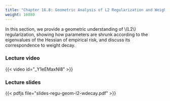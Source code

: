 ```yaml
---
title: "Chapter 16.8: Geometric Analysis of L2 Regularization and Weight Decay"
weight: 16080
---
```

In this section, we provide a geometric understanding of \\(L2\\) regularization, showing how parameters are shrunk according to the eigenvalues of the Hessian of empirical risk, and discuss its correspondence to weight decay. 

<!--more-->

### Lecture video

{{< video id="_Y1eEMaxNl8" >}}

### Lecture slides

{{< pdfjs file="slides-regu-geom-l2-wdecay.pdf" >}}
